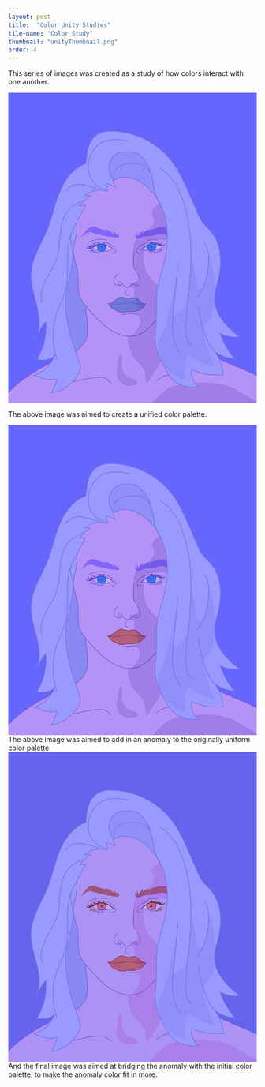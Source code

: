 ```yaml
---
layout: post
title:  "Color Unity Studies"
tile-name: "Color Study"
thumbnail: "unityThumbnail.png"
order: 4
---
```

This series of images was created as a study of how colors interact with one another. 

<div class="row">

  <div class="small-12 medium-6 large-6 small-centered columns">
    <img src="/img/unity.png" alt="Hero Image">
  </div>

</div>

The above image was aimed to create a unified color palette.

<div class="row">

  <div class="small-12 medium-6 large-6 small-centered columns">
    <img src="/img/anomaly.png" alt="Hero Image">
  </div>

</div>
The above image was aimed to add in an anomaly to the originally uniform color palette.

<div class="row">

  <div class="small-12 medium-6 large-6 small-centered columns">
    <img src="/img/bridge.png" alt="Hero Image">
  </div>

</div>
And the final image was aimed at bridging the anomaly with the initial color palette, to make the anomaly color fit in more.